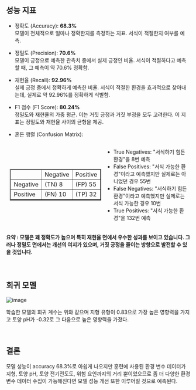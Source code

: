 ## 성능 지표

- 정확도 (Accuracy): **68.3%** <br>
모델이 전체적으로 얼마나 정확한지를 측정하는 지표. 서식이 적절한지 여부를 예측.

- 정밀도 (Precision): **70.6%** <br>
모델이 긍정으로 예측한 관측치 중에서 실제 긍정인 비율. 서식이 적절하다고 예측할 때, 그 예측이 약 70.6% 정확함.

- 재현율 (Recall): **92.96%** <br>
실제 긍정 중에서 정확하게 예측한 비율. 서식이 적절한 환경을 효과적으로 찾아내는데, 실제로 약 92.96%를 정확하게 식별함.

- F1 점수 (F1 Score): **80.24%** <br>
정밀도와 재현율의 가중 평균. 이는 거짓 긍정과 거짓 부정을 모두 고려한다. 이 지표는 정밀도와 재현율 사이의 균형을 제공.


- 혼돈 행렬 (Confusion Matrix): <br>

<div style="display: flex; align-items: center;">
  <div style="margin: 0px 10px;">
    <table border="2">
      <tr>
        <td></td>
        <td>Negative</td>
        <td>Positive</td>
      </tr>
      <tr>
      <td>Negative</td>
        <td>(TN) 8</td>
        <td>(FP) 55</td>
      </tr>
      <tr>
      <td>Positive</td>
        <td>(FN) 10</td>
        <td>(TP) 32</td>
      </tr>
    </table>
  </div>
  <div>
    <ul>
      <li>
      True Negatives: "서식하기 힘든 환경"을 8번 예측
      </li>
      <li>
      False Positives: "서식 가능한 환경"이라고 예측했지만 실제로는 아니었던 경우 55번
      </li>
      <li>
      False Negatives: "서식하기 힘든 환경"이라고 예측했지만 실제로는 서식 가능한 경우 10번
      </li>
      <li>
      True Positives: "서식 가능한 환경"을 132번 예측
      </li>
    </ul>
  </div>
</div>

#### 요약 : 모델은 꽤 정확도가 높으며 특히 재현율 면에서 우수한 성과를 보이고 있습니다. 그러나 정밀도 면에서는 개선의 여지가 있으며, 거짓 긍정을 줄이는 방향으로 발전할 수 있을 것입니다.

<br> 

## 회귀 모델
![image](https://github.com/user-attachments/assets/b83267af-98ee-4ed9-8546-6d951be4fb38)


학습한 모델의 회귀 계수는 위와 같으며 지형 유형이 0.83으로 가장 높은 영향력을 가지고 토양 pH가 -0.32로 그 다음으로 높은 영향력을 가졌다.

<br>

## 결론

 모델 성능이 accuracy 68.3%로 아쉽게 나오지만 훈련에 사용된 환경 변수 데이터가 지형, 토양 pH, 토양 전기전도도, 위험 요인까지의 거리 뿐이었으므로 좀 더 다양한 환경 변수 데이터 수집이 가능해진다면 모델 성능 개선 또한 이루어질 것으로 예측된다.